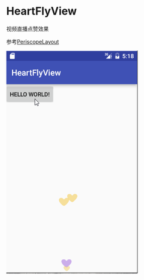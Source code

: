 # HeartFlyView
视频直播点赞效果

参考[PeriscopeLayout](https://github.com/AlanCheen/PeriscopeLayout)

![gif](/gif/heart.gif)
